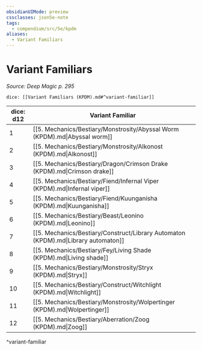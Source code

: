 ```yaml
---
obsidianUIMode: preview
cssclasses: json5e-note
tags:
  - compendium/src/5e/kpdm
aliases:
  - Variant Familiars
---
```

# Variant Familiars
*Source: Deep Magic p. 295* 

`dice: [[Variant Familiars (KPDM).md#^variant-familiar]]`

| dice: d12 | Variant Familiar |
|-----------|------------------|
| 1 | [[5. Mechanics/Bestiary/Monstrosity/Abyssal Worm (KPDM).md\|Abyssal worm]] |
| 2 | [[5. Mechanics/Bestiary/Monstrosity/Alkonost (KPDM).md\|Alkonost]] |
| 3 | [[5. Mechanics/Bestiary/Dragon/Crimson Drake (KPDM).md\|Crimson drake]] |
| 4 | [[5. Mechanics/Bestiary/Fiend/Infernal Viper (KPDM).md\|Infernal viper]] |
| 5 | [[5. Mechanics/Bestiary/Fiend/Kuunganisha (KPDM).md\|Kuunganisha]] |
| 6 | [[5. Mechanics/Bestiary/Beast/Leonino (KPDM).md\|Leonino]] |
| 7 | [[5. Mechanics/Bestiary/Construct/Library Automaton (KPDM).md\|Library automaton]] |
| 8 | [[5. Mechanics/Bestiary/Fey/Living Shade (KPDM).md\|Living shade]] |
| 9 | [[5. Mechanics/Bestiary/Monstrosity/Stryx (KPDM).md\|Stryx]] |
| 10 | [[5. Mechanics/Bestiary/Construct/Witchlight (KPDM).md\|Witchlight]] |
| 11 | [[5. Mechanics/Bestiary/Monstrosity/Wolpertinger (KPDM).md\|Wolpertinger]] |
| 12 | [[5. Mechanics/Bestiary/Aberration/Zoog (KPDM).md\|Zoog]] |
^variant-familiar
